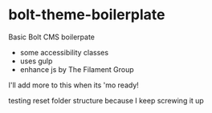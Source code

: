 bolt-theme-boilerplate
======================  

Basic Bolt CMS boilerpate  

* some accessibility classes 
* uses gulp 
* enhance js by The Filament Group  

I'll add more to this when its 'mo ready!  

testing reset folder structure because I keep screwing it up
